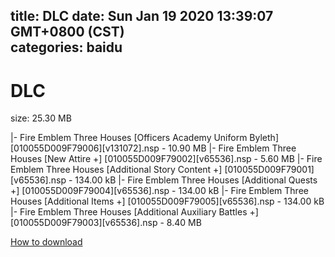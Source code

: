
title: DLC
date: Sun Jan 19 2020 13:39:07 GMT+0800 (CST)    
categories: baidu
---

# DLC
size: 25.30 MB
 
 
|- Fire Emblem Three Houses [Officers Academy Uniform Byleth] [010055D009F79006][v131072].nsp - 10.90 MB
|- Fire Emblem Three Houses [New Attire +] [010055D009F79002][v65536].nsp - 5.60 MB
|- Fire Emblem Three Houses [Additional Story Content +] [010055D009F79001][v65536].nsp - 134.00 kB
|- Fire Emblem Three Houses [Additional Quests +] [010055D009F79004][v65536].nsp - 134.00 kB
|- Fire Emblem Three Houses [Additional Items +] [010055D009F79005][v65536].nsp - 134.00 kB
|- Fire Emblem Three Houses [Additional Auxiliary Battles +] [010055D009F79003][v65536].nsp - 8.40 MB

[How to download](https://bpcam.bemobtrk.com/go/2ceec3aa-1ca2-46d6-b9ff-aaa5c184517c?jno=5045)